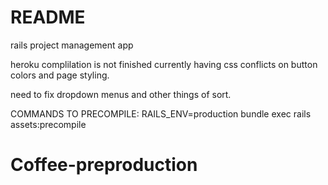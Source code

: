 # README

rails project management app

heroku complilation is not finished currently having css conflicts on button colors and page styling.

need to fix dropdown menus and other things of sort.

COMMANDS TO PRECOMPILE:
RAILS_ENV=production bundle exec rails assets:precompile

# Coffee-preproduction
